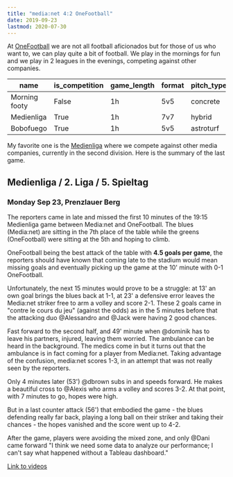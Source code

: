 ```yaml
---
title: "media:net 4:2 OneFootball"
date: 2019-09-23
lastmod: 2020-07-30
---
```


At [OneFootball](https://company.onefootball.com/) we are not all football aficionados but for those of us who want to, we can play quite a bit of football.
We play in the mornings for fun and we play in 2 leagues in the evenings, competing against other companies.

| name          | is_competition | game_length | format | pitch_type | location | can_use_walls |
|---------------|----------------|-------------|--------|------------|----------|---------------|
| Morning footy | False          | 1h          | 5v5    | concrete   | outdoors | False         |
| Medienliga    | True           | 1h          | 7v7    | hybrid     | outdoors | False         |
| Bobofuego     | True           | 1h          | 5v5    | astroturf  | indoors  | True          |

My favorite one is the [Medienliga](http://www.medienkicker.org/) where we compete against other media companies, currently in the second division. Here is the summary of the last game.

## Medienliga / 2. Liga / 5. Spieltag

### Monday Sep 23, Prenzlauer Berg

The reporters came in late and missed the first 10 minutes of the 19:15 Medienliga game between Media:net and OneFootball. The blues (Media:net) are sitting in the 7th place of the table while the greens (OneFootball) were sitting at the 5th and hoping to climb.

OneFootball being the best attack of the table with **4.5 goals per game**, the reporters should have known that coming late to the stadium would mean missing goals and eventually picking up the game at the 10' minute with 0-1 OneFootball.

Unfortunately, the next 15 minutes would prove to be a struggle: at 13' an own goal brings the blues back at 1-1, at 23' a defensive error leaves the Media:net striker free to arm a volley and score 2-1. These 2 goals came in  "contre le cours du jeu" (against the odds) as in the 5 minutes before that the attacking duo @Alessandro and @Jack were having 2 good chances.

Fast forward to the second half, and 49' minute when @dominik has to leave his partners, injured, leaving them worried. The ambulance can be heard in the background. The medics come in but it turns out that the ambulance is in fact coming for a player from Media:net. Taking advantage of the confusion, media:net scores 1-3, in an attempt that was not really seen by the reporters.

Only 4 minutes later (53') @dbrown subs in and speeds forward. He makes a beautiful cross to @Alexis who arms a volley and scores 3-2. At that point, with 7 minutes to go, hopes were high.

But in a last counter attack (56') that embodied the game - the blues defending really far back, playing a long ball on their striker and taking their chances - the hopes vanished and the score went up to 4-2.

After the game, players were avoiding the mixed zone, and only @Dani came forward "I think we need some data to analyze our performance; I can't say what happened without a Tableau dashboard."

[Link to videos](https://photos.app.goo.gl/bCeMCVYia3Ea9nUM6)
